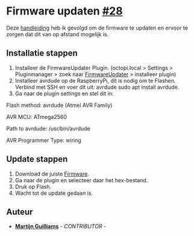 # Firmware updaten [#28](https://github.com/12003586/PEM-3D-printer/issues/28)

 Deze [handleiding](https://blog.svenadolph.net/update-prusa-i3-m-k3-s-firmware-from-octo-pi-using-the-octo-print-firmware-updater-plugin/) heb ik gevolgd om de firmware te updaten en ervoor te zorgen dat dit van op afstand mogelijk is.

 ## Installatie stappen

1. Installeer de FirmwareUpdater Plugin. (octopi.local > Settings > Pluginmanager > zoek naar [FirmwareUpdater](https://github.com/OctoPrint/OctoPrint-FirmwareUpdater) > installeer plugin)
2. Installeer avrdude op de RaspberryPi, dit is nodig om te Flashen. Verbind met SSH en voer dit uit: avrdude sudo apt install avrdude. 
3. Ga naar de plugin settings en stel dit in:

Flash method: avrdude (Atmel AVR Family)


AVR MCU: ATmega2560


Path to avrdude: /usr/bin/avrdude 


AVR Programmer Type: wiring



## Update stappen

1. Download de juiste [Firmware](https://help.prusa3d.com/downloads).
2. Ga naar de plugin en selecteer daar het hex-bestand.
3. Druk op Flash.
4. Wacht tot de update gedaan is.


## Auteur
- **[Martijn Guilliams](https://github.com/MartijnGuilliamsPXL)** - _CONTRIBUTOR_ - 
